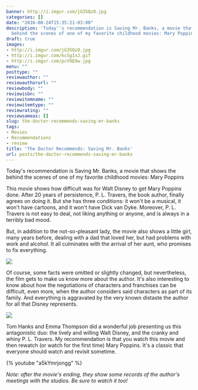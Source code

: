 ```yaml
---
banner: http://i.imgur.com/jG35QzO.jpg
categories: []
date: "2016-08-24T15:35:21-03:00"
description: 'Today''s recommendation is Saving Mr. Banks, a movie that shows the
  behind the scenes of one of my favorite childhood movies: Mary Poppins'
draft: true
images:
- http://i.imgur.com/jG35QzO.jpg
- http://i.imgur.com/kcSgIxJ.gif
- http://i.imgur.com/pcV9EOw.jpg
menu: ""
posttype: ""
reviewauthor: ""
reviewauthorurl: ""
reviewbody: ""
reviewisbn: ""
reviewitemname: ""
reviewitemtype: ""
reviewrating: ""
reviewsameas: []
slug: the-doctor-recommends-saving-mr-banks
tags:
- Movies
- Recommendations
- review
title: 'The Doctor Recommends: Saving Mr. Banks'
url: posts/the-doctor-recommends-saving-mr-banks
---
```


Today's recommendation is Saving Mr. Banks, a movie that shows the behind the scenes 
of one of my favorite childhood movies: Mary Poppins

<!--more-->

This movie shows how difficult was for Walt Disney to get Mary Poppins done. After 20 years of persistence, 
P. L. Travers, the book author, finally agrees on doing it. But she has three conditions: it won't be a musical, 
it won't have cartoons, and it won't have Dick van Dyke. 
Moreover, P. L. Travers is not easy to deal, not liking anything or anyone, and is always in a terribly bad mood.

But, in addition to the not-so-pleasant lady, the movie also shows a little girl, many years before, 
dealing with a dad that loved her, but had problems with work and alcohol. 
It all culminates with the arrival of her aunt, who promises to fix everything.

![](http://i.imgur.com/pcV9EOw.jpg)

Of course, some facts were omitted or slightly changed, but nevertheless, the film gets to make us know more about the author. 
It's also interesting to know about how the negotiations of characters and franchises can be difficult, even more, when 
the author considers said characters as part of its family. 
And everything is aggravated by the very known distaste the author for all that Disney represents.

![](http://i.imgur.com/kcSgIxJ.gif)

Tom Hanks and Emma Thompson did a wonderful job presenting us this antagonistic duo: 
the lively and willing Walt Disney, and the cranky and whiny P. L. Travers. 
My recommendation is that you watch this movie and then rewatch (or watch for the first time) Mary Poppins. 
It's a classic that everyone should watch and revisit sometime.

{% youtube "a5kYmrjongg" %}

_Note: after the movie's ending, they show some records of the author's meetings with the studios. Be sure to watch it too!_
